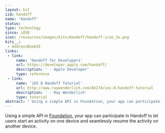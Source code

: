 ```yaml
---
layout: kit
iid: handoff
name: 'Handoff'
status:
type: technology
since: iOS8
icon: /resources/images/kits/Handoff/handoff-icon_2x.png
kits__:
 - AddressBookUI
links:
 - link:
     name: 'Handoff for Developers'
     url: https://developer.apple.com/handoff/
     description: ' - Apple Developer'
     type: reference
 - link:
     name: 'iOS 8 Handoff Tutorial'
     url: http://www.raywenderlich.com/84174/ios-8-handoff-tutorial
     description: ' - Ray Wenderlich'
     type: tutorial
abstract: "	Using a simple API in Foundation, your app can participate in Handoff to let users start an activity on one device and seamlessly resume the activity on another device."
---
```


Using a simple API in [Foundation](/Foundation), your app can participate in Handoff to let users start an activity on one device and seamlessly resume the activity on another device.
